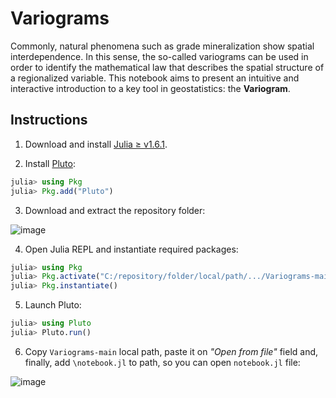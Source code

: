 # Variograms

Commonly, natural phenomena such as grade mineralization show spatial interdependence. In this sense, the so-called variograms can be used in order to identify the mathematical law that describes the spatial structure of a regionalized variable. This notebook aims to present an intuitive and interactive introduction to a key tool in geostatistics: the **Variogram**.

## Instructions

1. Download and install [Julia ≥ v1.6.1](https://julialang.org/downloads/).

2. Install [Pluto](https://github.com/fonsp/Pluto.jl):
```julia
julia> using Pkg
julia> Pkg.add("Pluto")
```

3. Download and extract the repository folder:

![image](https://user-images.githubusercontent.com/63740520/123523125-28094000-d698-11eb-9213-267048409f49.png)

4. Open Julia REPL and instantiate required packages:
```julia
julia> using Pkg
julia> Pkg.activate("C:/repository/folder/local/path/.../Variograms-main")
julia> Pkg.instantiate()
```

5. Launch Pluto:
```julia
julia> using Pluto
julia> Pluto.run()
```

6. Copy `Variograms-main` local path, paste it on *"Open from file"* field and, finally, add `\notebook.jl` to path, so you can open `notebook.jl` file:

![image](https://user-images.githubusercontent.com/63740520/123523580-cf877200-d69a-11eb-8f75-5f27d8c5dafa.png)
